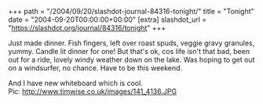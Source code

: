 +++
path = "/2004/09/20/slashdot-journal-84316-tonight/"
title = "Tonight"
date = "2004-09-20T00:00:00+00:00"
[extra]
slashdot_url = "https://slashdot.org/journal/84316/tonight"
+++

<p>Just made dinner. Fish fingers, left over roast spuds, veggie gravy granules, yummy. Candle lit dinner for one! But that's ok, cos life isn't that bad, been out for a ride, lovely windy weather down on the lake. Was hoping to get out on a windsurfer, no chance. Have to be this weekend.</p>
<p>And I have new whiteboard which is cool.<br>Pic: <a href="http://www.timwise.co.uk/images/141_4136.JPG">http://www.timwise.co.uk/images/141_4136.JPG</a></p>


